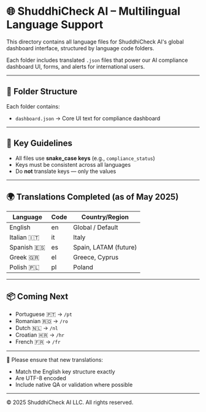 # 🌐 ShuddhiCheck AI – Multilingual Language Support

This directory contains all language files for ShuddhiCheck AI's global dashboard interface, structured by language code folders.

Each folder includes translated `.json` files that power our AI compliance dashboard UI, forms, and alerts for international users.

---

## 📁 Folder Structure

Each folder contains:
- `dashboard.json` → Core UI text for compliance dashboard

---

## 📌 Key Guidelines

- All files use **snake_case keys** (e.g., `compliance_status`)
- Keys must be consistent across all languages
- Do **not** translate keys — only the values

---

## 🌍 Translations Completed (as of May 2025)

| Language     | Code | Country/Region         |
|--------------|------|------------------------|
| English      | en   | Global / Default       |
| Italian 🇮🇹  | it   | Italy                  |
| Spanish 🇪🇸  | es   | Spain, LATAM (future)  |
| Greek 🇬🇷    | el   | Greece, Cyprus         |
| Polish 🇵🇱   | pl   | Poland                 |

---

## 📦 Coming Next

- Portuguese 🇵🇹 → `/pt`
- Romanian 🇷🇴 → `/ro`
- Dutch 🇳🇱 → `/nl`
- Croatian 🇭🇷 → `/hr`
- French 🇫🇷 → `/fr`

---

🧠 Please ensure that new translations:
- Match the English key structure exactly
- Are UTF-8 encoded
- Include native QA or validation where possible

---

© 2025 ShuddhiCheck AI LLC. All rights reserved.
